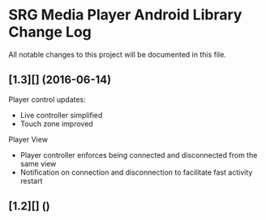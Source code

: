 # SRG Media Player Android Library Change Log

All notable changes to this project will be documented in this file.

## [1.3][] (2016-06-14)

Player control updates:
- Live controller simplified
- Touch zone improved

Player View
- Player controller enforces being connected and disconnected from the same view
- Notification on connection and disconnection to facilitate fast activity restart


## [1.2][] ()